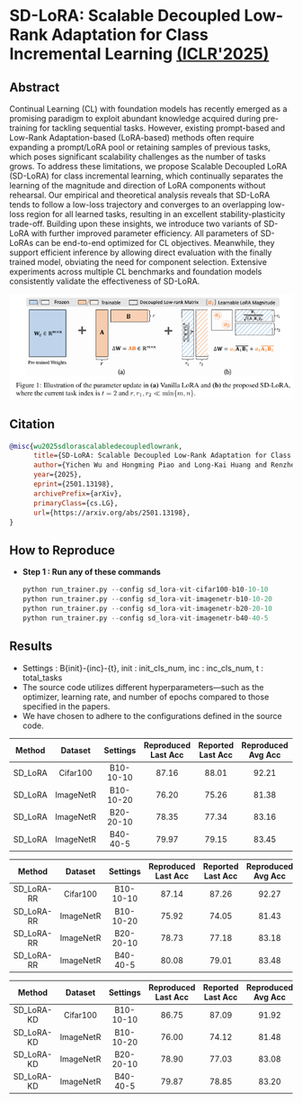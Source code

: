 # SD-LoRA: Scalable Decoupled Low-Rank Adaptation for Class Incremental Learning [(ICLR'2025)](https://arxiv.org/abs/2501.13198)

## Abstract
Continual Learning (CL) with foundation models has recently emerged as a promising paradigm to exploit abundant knowledge acquired during pre-training for tackling sequential tasks. However, existing prompt-based and Low-Rank Adaptation-based (LoRA-based) methods often require expanding a prompt/LoRA pool or retaining samples of previous tasks, which poses significant scalability challenges as the number of tasks grows. To address these limitations, we propose Scalable Decoupled LoRA (SD-LoRA) for class incremental learning, which continually separates the learning of the magnitude and direction of LoRA components without rehearsal. Our empirical and theoretical analysis reveals that SD-LoRA tends to follow a low-loss trajectory and converges to an overlapping low-loss region for all learned tasks, resulting in an excellent stability-plasticity trade-off. Building upon these insights, we introduce two variants of SD-LoRA with further improved parameter efficiency. All parameters of SD-LoRAs can be end-to-end optimized for CL objectives. Meanwhile, they support efficient inference by allowing direct evaluation with the finally trained model, obviating the need for component selection. Extensive experiments across multiple CL benchmarks and foundation models consistently validate the effectiveness of SD-LoRA.

![InfLoRA](../../resources/imgs/sd_lora.png)

## Citation

```bibtex
@misc{wu2025sdlorascalabledecoupledlowrank,
      title={SD-LoRA: Scalable Decoupled Low-Rank Adaptation for Class Incremental Learning}, 
      author={Yichen Wu and Hongming Piao and Long-Kai Huang and Renzhen Wang and Wanhua Li and Hanspeter Pfister and Deyu Meng and Kede Ma and Ying Wei},
      year={2025},
      eprint={2501.13198},
      archivePrefix={arXiv},
      primaryClass={cs.LG},
      url={https://arxiv.org/abs/2501.13198}, 
}
```
## How to Reproduce

- **Step 1 : Run any of these commands**
    ```python
    python run_trainer.py --config sd_lora-vit-cifar100-b10-10-10
    python run_trainer.py --config sd_lora-vit-imagenetr-b10-10-20
    python run_trainer.py --config sd_lora-vit-imagenetr-b20-20-10
    python run_trainer.py --config sd_lora-vit-imagenetr-b40-40-5
    ```
## Results

* Settings : B{init}-{inc}-{t}, init : init_cls_num, inc : inc_cls_num, t : total_tasks
* The source code utilizes different hyperparameters—such as the optimizer, learning rate, and number of epochs compared to those specified in the papers. 
* We have chosen to adhere to the configurations defined in the source code.

|   Method   |  Dataset  |  Settings | Reproduced Last Acc | Reported Last Acc | Reproduced Avg Acc | Reported Avg Acc | 
| :--------: | :-------: | :-------: | :-----------------: | :---------------: | :----------------: | :--------------: |
|   SD_LoRA  | Cifar100  | B10-10-10 |        87.16        |       88.01       |        92.21       |       92.54      | 
|   SD_LoRA  | ImageNetR | B10-10-20 |        76.20        |       75.26       |        81.38       |       80.22      | 
|   SD_LoRA  | ImageNetR | B20-20-10 |        78.35        |       77.34       |        83.16       |       82.04      | 
|   SD_LoRA  | ImageNetR | B40-40-5  |        79.97        |       79.15       |        83.45       |       83.01      | 

|   Method    |  Dataset  |  Settings | Reproduced Last Acc | Reported Last Acc | Reproduced Avg Acc | Reported Avg Acc | 
| :---------: | :-------: | :-------: | :-----------------: | :---------------: | :----------------: | :--------------: |
|  SD_LoRA-RR | Cifar100  | B10-10-10 |        87.14        |       87.26       |        92.27       |       92.05      | 
|  SD_LoRA-RR | ImageNetR | B10-10-20 |        75.92        |       74.05       |        81.43       |       80.65      | 
|  SD_LoRA-RR | ImageNetR | B20-20-10 |        78.73        |       77.18       |        83.18       |       81.74      | 
|  SD_LoRA-RR | ImageNetR | B40-40-5  |        80.08        |       79.01       |        83.48       |       82.50      | 

|   Method    |  Dataset  |  Settings | Reproduced Last Acc | Reported Last Acc | Reproduced Avg Acc | Reported Avg Acc | 
| :---------: | :-------: | :-------: | :-----------------: | :---------------: | :----------------: | :--------------: |
|  SD_LoRA-KD | Cifar100  | B10-10-10 |        86.75        |       87.09       |        91.92       |       92.01      | 
|  SD_LoRA-KD | ImageNetR | B10-10-20 |        76.00        |       74.12       |        81.48       |       80.11      | 
|  SD_LoRA-KD | ImageNetR | B20-20-10 |        78.90        |       77.03       |        83.08       |       81.52      | 
|  SD_LoRA-KD | ImageNetR | B40-40-5  |        79.87        |       78.85       |        83.20       |       82.47      | 